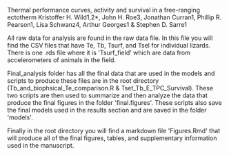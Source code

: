Thermal performance curves, activity and  survival in a free-ranging ectotherm
Kristoffer H. Wild1,2*, John H. Roe3, Jonathan Curran1, Phillip R. Pearson1, Lisa Schwanz4, Arthur Georges1 & Stephen D. Sarre1

All raw data for analysis are found in the raw data file. In this file you will find the CSV files that have Te, Tb, Tsurf, and Tsel for individual lizards. 
There is one .rds file where it is 'Tsurf_field' which are data from accelerometers of animals in the field.

Final_analysis folder has all the final data that are used in the models and scripts to produce these files are in the root directory (Tb_and_biophsical_Te_comparison.R & Tset_Tb_E_TPC_Survival).
These two scripts are then used to summarize and then analyze the data that produce the final figures in the folder 'final.figures'. These scripts also save the final models used in 
the results section and are saved in the folder 'models'. 

Finally in the root directory you will find a markdown file 'Figures.Rmd' that will produce all of the final figures, tables, and supplementary information used in the manuscript. 


